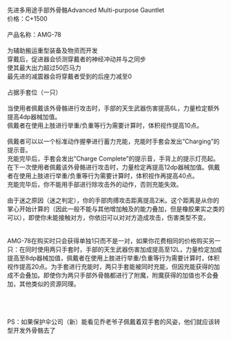 <title>先进多用途手部外骨骼Advanced Multi-purpose Gauntlet</title>
<meta name="GENERATOR" content="WinCHM">
<meta http-equiv="Content-Type" content="text/html; charset=gb2312">
<br>先进多用途手部外骨骼Advanced Multi-purpose Gauntlet
<br>价格：C+1500
<br>
<br>产品名称：AMG-78
<br>
<br>为辅助搬运重型装备及物资而开发
<br>穿戴后，促进器会侦测穿戴者的神经冲动并与之同步
<br>使其最大出力超过50匹马力
<br>最先进的减震器会将穿戴者受到的后座力减至0
<br>
<br>占据手套位（一只）
<br>
<br>当使用者佩戴该外骨骼进行攻击时，手部的天生武器伤害提高6L，力量检定额外提高4dp器械加值。
<br>佩戴者在使用上肢进行举重/负重等行为需要计算时，体积视作提高10点。
<br>
<br>佩戴者可以以一个标准动作握拳进行蓄力充能，充能时手套会发出“Charging”的提示音。
<br>充能完毕后，手套会发出“Charge Complete”的提示音，手背上的提示灯亮起。在下一次使用者佩戴该外骨骼进行攻击时，力量检定再提高12dp器械加值。佩戴者在使用上肢进行举重/负重等行为需要计算时，体积视作再提高40点。
<br>充能完毕后，你不能用手部进行除攻击外的动作，否则充能失效。
<br>
<br>由于迷之原因（迷之判定），你的手部肉搏攻击距离提高2米。这个距离是从你的掌心开始计算的（因此一般不能与其他增加触及的能力叠加，但是橡胶果实之类的可以），即使你未能接触对方，你依旧可以对对方造成攻击，伤害类型不变。
<br>
<br>
<br>AMG-78在购买时只会获得单独1只而不是一对，如果你花费相同的价格购买另一只：在同时使用两只手套时，手部的天生武器伤害加成提高至12L，力量检定加成提高至8dp器械加值，佩戴者在使用上肢进行举重/负重等行为需要计算时，体积视作提高20点。为手套进行充能时，两只手套能被同时充能，但因充能获得的加成不会叠加。即使你为两只手部外骨骼都进行了附魔，附魔获得的加值也不会叠加，其他类似的资源同理。
<br>
<br>
<br>
<br>
<br>PS：如果保护伞公司（新）能看见乔老爷子佩戴着双手套的风姿，他们就应该转型开发外骨骼去了